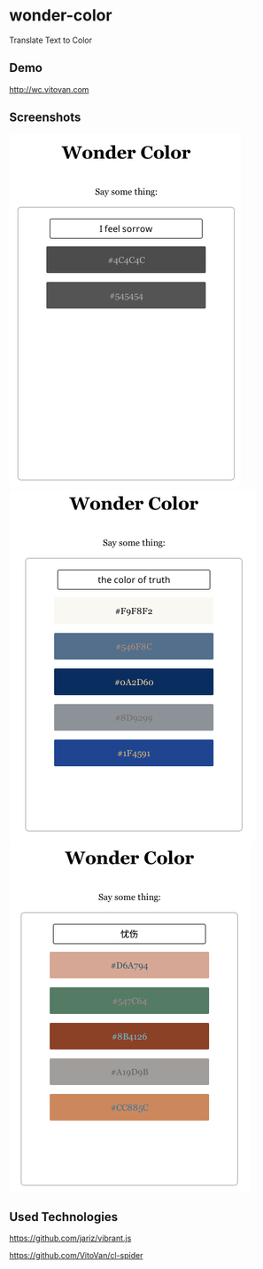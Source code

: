 # wonder-color
Translate Text to Color

## Demo

http://wc.vitovan.com

## Screenshots

![](https://raw.githubusercontent.com/VitoVan/wonder-color/master/screenshots/I-feel-sorrow.png)
![](https://raw.githubusercontent.com/VitoVan/wonder-color/master/screenshots/the-color-of-truth.png)
![](https://raw.githubusercontent.com/VitoVan/wonder-color/master/screenshots/忧伤.png)

## Used Technologies

https://github.com/jariz/vibrant.js

https://github.com/VitoVan/cl-spider
